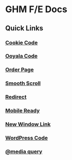 # GHM F/E Docs


## Quick Links
### [Cookie Code](/cookie.md)
### [Ooyala Code](/ooyala.md)
### [Order Page](/orderPage.md)
### [Smooth Scroll](/smoothScroll.md)
### [Redirect](/redirect.md)
### [Mobile Ready](/mobile-ready.md)
### [New Window Link](/small-window.md)
### [WordPress Code](/wp-code.md)
### [@media query](/media-query.md)
